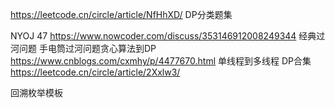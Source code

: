 https://leetcode.cn/circle/article/NfHhXD/ DP分类题集


NYOJ 47 https://www.nowcoder.com/discuss/353146912008249344 经典过河问题
手电筒过河问题贪心算法到DP
https://www.cnblogs.com/cxmhy/p/4477670.html 单线程到多线程
DP合集
https://leetcode.cn/circle/article/2Xxlw3/



回溯枚举模板
```java

```